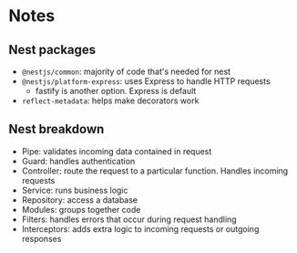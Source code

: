 # Notes

## Nest packages

- `@nestjs/common`: majority of code that's needed for nest
- `@nestjs/platform-express`: uses Express to handle HTTP requests
  - fastify is another option. Express is default
- `reflect-metadata`: helps make decorators work

## Nest breakdown

- Pipe: validates incoming data contained in request
- Guard: handles authentication
- Controller: route the request to a particular function. Handles incoming requests
- Service: runs business logic
- Repository: access a database
- Modules: groups together code
- Filters: handles errors that occur during request handling
- Interceptors: adds extra logic to incoming requests or outgoing responses
